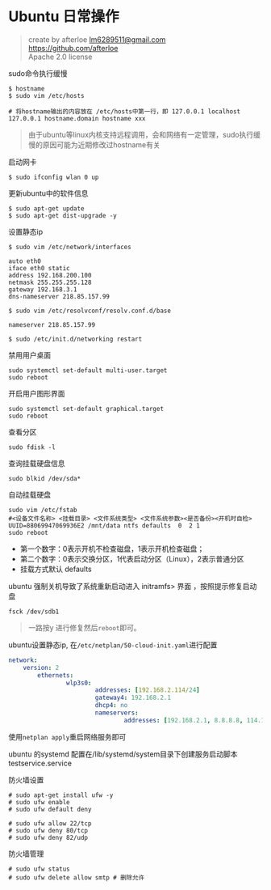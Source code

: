 # Ubuntu 日常操作

> create by afterloe <lm6289511@gmail.com>  
> https://github.com/afterloe  
> Apache 2.0 license  

sudo命令执行缓慢
```
$ hostname
$ sudo vim /etc/hosts

# 将hostname输出的内容放在 /etc/hosts中第一行，即 127.0.0.1 localhost
127.0.0.1 hostname.domain hostname xxx
```
> 由于ubuntu等linux内核支持远程调用，会和网络有一定管理，sudo执行缓慢的原因可能为近期修改过hostname有关

启动网卡
```
$ sudo ifconfig wlan 0 up 
```

更新ubuntu中的软件信息
```sbtshell
$ sudo apt-get update
$ sudo apt-get dist-upgrade -y
```

设置静态ip
```sbtshell
$ sudo vim /etc/network/interfaces

auto eth0
iface eth0 static
address 192.168.200.100
netmask 255.255.255.128
gateway 192.168.3.1
dns-nameserver 218.85.157.99

$ sudo vim /etc/resolvconf/resolv.conf.d/base

nameserver 218.85.157.99

$ sudo /etc/init.d/networking restart
```

禁用用户桌面
```sbtshell
sudo systemctl set-default multi-user.target
sudo reboot
```

开启用户图形界面
```sbtshell
sudo systemctl set-default graphical.target
sudo reboot
```

查看分区
```sbtshell
sudo fdisk -l
```

查询挂载硬盘信息
```sbtshell
sudo blkid /dev/sda*
```

自动挂载硬盘
```sbtshell
sudo vim /etc/fstab
#<设备文件名称> <挂载目录> <文件系统类型> <文件系统参数><是否备份><开机时自检>
UUID=88069947069936E2 /mnt/data ntfs defaults  0  2 1
sudo reboot
```
* 第一个数字：0表示开机不检查磁盘，1表示开机检查磁盘； 
* 第二个数字：0表示交换分区，1代表启动分区（Linux），2表示普通分区 
* 挂载方式默认 defaults

ubuntu 强制关机导致了系统重新启动进入 initramfs> 界面 ，按照提示修复启动盘
```sbtshell
fsck /dev/sdb1
```
> 一路按y 进行修复然后`reboot`即可。    

ubuntu设置静态ip, 在`/etc/netplan/50-cloud-init.yaml`进行配置
```yml
network:
    version: 2
        ethernets:
                wlp3s0:
                        addresses: [192.168.2.114/24]
                        gateway4: 192.168.2.1
                        dhcp4: no
                        nameservers:
                                addresses: [192.168.2.1, 8.8.8.8, 114.114.114.114]
```
使用`netplan apply`重启网络服务即可  

ubuntu 的systemd 配置在/lib/systemd/system目录下创建服务启动脚本testservice.service

防火墙设置
```sbtshell
# sudo apt-get install ufw -y
# sudo ufw enable
# sudo ufw default deny

# sudo ufw allow 22/tcp
# sudo ufw deny 80/tcp
# sudo ufw deny 82/udp
```

防火墙管理
```sbtshell
# sudo ufw status
# sudo ufw delete allow smtp # 删除允许
```

